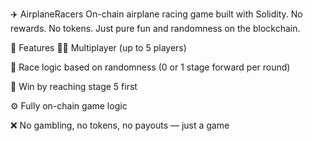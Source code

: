 ✈️ AirplaneRacers
On-chain airplane racing game built with Solidity.
No rewards. No tokens. Just pure fun and randomness on the blockchain.

🧩 Features
👨‍✈️ Multiplayer (up to 5 players)

🔄 Race logic based on randomness (0 or 1 stage forward per round)

🏁 Win by reaching stage 5 first
 
⚙️ Fully on-chain game logic 
  
❌ No gambling, no tokens, no payouts — just a game
  
